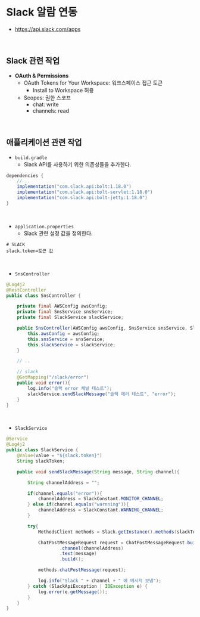 # Slack 알람 연동

 - https://api.slack.com/apps

<br/>

## Slack 관련 작업

 - __OAuth & Permissions__
    - OAuth Tokens for Your Workspace: 워크스페이스 접근 토큰
        - Install to Workspace 허용
    - Scopes: 권한 스코프
        - chat: write
        - channels: read

<br/>

## 애플리케이션 관련 작업

 - `build.gradle`
    - Slack API를 사용하기 위한 의존성들을 추가한다.
```gradle
dependencies {
    // ..
	implementation("com.slack.api:bolt:1.18.0")
	implementation("com.slack.api:bolt-servlet:1.18.0")
	implementation("com.slack.api:bolt-jetty:1.18.0")
}
```

<br/>

 - `application.properties`
    - Slack 관련 설정 값을 정의한다.
```properties
# SLACK
slack.token=토큰 값
```

<br/>

 - `SnsController`
```java
@Log4j2
@RestController
public class SnsController {

    private final AWSConfig awsConfig;
    private final SnsService snsService;
    private final SlackService slackService;

    public SnsController(AWSConfig awsConfig, SnsService snsService, SlackService slackService) {
        this.awsConfig = awsConfig;
        this.snsService = snsService;
        this.slackService = slackService;
    }

    // ..

    // slack
    @GetMapping("/slack/error")
    public void error(){
        log.info("슬랙 error 채널 테스트");
        slackService.sendSlackMessage("슬랙 에러 테스트", "error");
    }
}
```

<br/>

 - `SlackService`
```java
@Service
@Log4j2
public class SlackService {
    @Value(value = "${slack.token}")
    String slackToken;

    public void sendSlackMessage(String message, String channel){

        String channelAddress = "";

        if(channel.equals("error")){
            channelAddress = SlackConstant.MONITOR_CHANNEL;
        } else if(channel.equals("warnning")){
            channelAddress = SlackConstant.WARNING_CHANNEL;
        }

        try{
            MethodsClient methods = Slack.getInstance().methods(slackToken);

            ChatPostMessageRequest request = ChatPostMessageRequest.builder()
                    .channel(channelAddress)
                    .text(message)
                    .build();

            methods.chatPostMessage(request);

            log.info("Slack " + channel + " 에 메시지 보냄");
        } catch (SlackApiException | IOException e) {
            log.error(e.getMessage());
        }
    }
}
```
